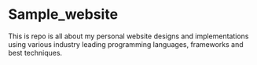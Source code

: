 # Sample_website
This is repo is all about my personal website designs and implementations using various industry leading programming languages, frameworks and best techniques.
